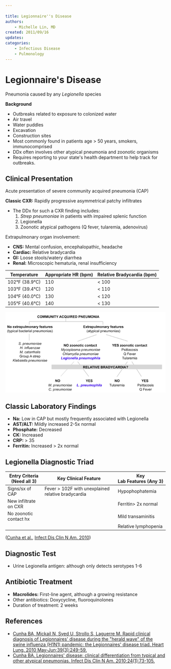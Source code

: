 ```yaml
---

title: Legionnaire''s Disease
authors:
    - Michelle Lin, MD
created: 2011/09/16
updates:
categories:
    - Infectious Disease
    - Pulmonology
---
```


# Legionnaire's Disease

Pneumonia caused by any _Legionella_ species

**Background**

- Outbreaks related to exposure to colonized water
- Air travel
- Water puddles
- Excavation
- Construction sites
- Most commonly found in patients age > 50 years, smokers, immunocomprised
- DDx often involves other atypical pneumonia and zoonotic organisms 
- Requires reporting to your state's health department to help track for outbreaks.

## Clinical Presentation

Acute presentation of severe community acquired pneumonia (CAP) 

**Classic CXR:** Rapidly progressive asymmetrical patchy infiltrates

- The DDx for such a CXR finding includes: 
  1. _Strep pneumoniae_ in patients with impaired splenic function 
  2. Legionella
  3. Zoonotic atypical pathogens (Q fever, tularemia, adenovirus)

Extrapulmonary organ involvement:

- **CNS:** Mental confusion, encephalopathic, headache
- **Cardiac:** Relative bradycardia
- **GI:** Loose stools/watery diarrhea
- **Renal:** Microscopic hematuria, renal insufficiency 

| Temperature    | Appropriate HR (bpm) | Relative Bradycardia (bpm) |
| -------------- | -------------------- | -------------------------- |
| 102°F (38.9°C) | 110                  | &lt; 100                   |
| 103°F (39.4°C) | 120                  | &lt; 110                   |
| 104°F (40.0°C) | 130                  | &lt; 120                   |
| 105°F (40.6°C) | 140                  | &lt; 130                   |

![Legionella clinical pathway](image-1.png)

## Classic Laboratory Findings

- **Na:** Low in CAP but mostly frequently associated with Legionella 
- **AST/ALT:** Mildly increased 2-5x normal
- **Phosphate:** Decreased
- **CK:** Increased
- **CRP:** > 35
- **Ferritin:** Increased > 2x normal 

## Legionella Diagnostic Triad

| **Entry Criteria (Need all 3)** | **Key Clinical Feature**                              | **Key Lab Features (Any 3)** |
| ------------------------------- | ----------------------------------------------------- | ---------------------------- |
| Signs/sx of CAP                 | Fever > 102F with  unexplained  relative bradycardia  | Hypophophatemia              |
| New infiltrate on CXR           |                                                       | Ferritin> 2x normal          |
| No zoonotic contact hx          |                                                       | Mild transaminitis           |
|                                 |                                                       | Relative lymphopenia         |

([Cunha et al.](http://www.ncbi.nlm.nih.gov/pubmed/?term=20457348), [Infect Dis Clin N Am. 2010](http://www.ncbi.nlm.nih.gov/pubmed/?term=20171547))

## Diagnostic Test

- Urine Legionella antigen: although only detects serotypes 1-6

## Antibiotic Treatment

- **Macrolides:** First-line agent, although a growing resistance
- Other antibiotics: Doxycycline, fluoroquinolones 
- Duration of treatment: 2 weeks

## References

- [Cunha BA, Mickail N, Syed U, Strollo S, Laguerre M. Rapid clinical diagnosis of Legionnaires' disease during the "herald wave" of the swine influenza (H1N1) pandemic: the Legionnaires' disease triad. Heart Lung. 2010 May-Jun;39(3):249-59.](http://www.ncbi.nlm.nih.gov/pubmed/?term=20457348)
- [Cunha BA. Legionnaires' disease: clinical differentiation from typical and other atypical pneumonias. Infect Dis Clin N Am. 2010;24(1):73-105.](http://www.ncbi.nlm.nih.gov/pubmed/?term=20171547)
